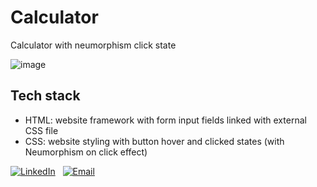 # Calculator
Calculator with neumorphism click state

![image](https://github.com/kayleyvu/calculator/assets/136641247/3e9d7772-7305-4f63-b076-c9148d66ff89)

## Tech stack 
* HTML: website framework with form input fields linked with external CSS file
* CSS: website styling with button hover and clicked states (with Neumorphism on click effect)

[![LinkedIn](https://img.shields.io/badge/LinkedIn-0077b5)](https://www.linkedin.com/in/kayley-vu/)
&nbsp;
[![Email](https://img.shields.io/badge/kayleytvu@gmail.com-red)](mailto:kayleytvu@gmail.com)
